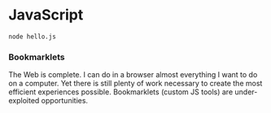 # JavaScript

```Shell
node hello.js
```

### Bookmarklets

The Web is complete. I can do in a browser almost everything I want to do on a computer. Yet there is still plenty of work necessary to create the most efficient experiences possible. Bookmarklets (custom JS tools) are under-exploited opportunities.